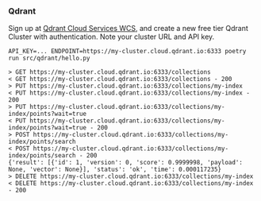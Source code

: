 ### Qdrant

Sign up at [Qdrant Cloud Services WCS](http://cloud.qdrant.io/), and create a new free tier Qdrant Cluster with authentication. Note your cluster URL and API key.

```
API_KEY=... ENDPOINT=https://my-cluster.cloud.qdrant.io:6333 poetry run src/qdrant/hello.py

> GET https://my-cluster.cloud.qdrant.io:6333/collections
< GET https://my-cluster.cloud.qdrant.io:6333/collections - 200
> PUT https://my-cluster.cloud.qdrant.io:6333/collections/my-index
< PUT https://my-cluster.cloud.qdrant.io:6333/collections/my-index - 200
> PUT https://my-cluster.cloud.qdrant.io:6333/collections/my-index/points?wait=true
< PUT https://my-cluster.cloud.qdrant.io:6333/collections/my-index/points?wait=true - 200
> POST https://my-cluster.cloud.qdrant.io:6333/collections/my-index/points/search
< POST https://my-cluster.cloud.qdrant.io:6333/collections/my-index/points/search - 200
{'result': [{'id': 1, 'version': 0, 'score': 0.9999998, 'payload': None, 'vector': None}], 'status': 'ok', 'time': 0.000117235}
> DELETE https://my-cluster.cloud.qdrant.io:6333/collections/my-index
< DELETE https://my-cluster.cloud.qdrant.io:6333/collections/my-index - 200
```
